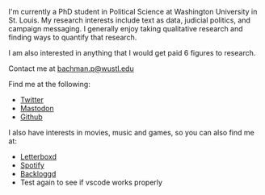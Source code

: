 
I'm currently a PhD student in Political Science at Washington University in St.
Louis. My research interests include text as data, judicial politics, and
campaign messaging. I generally enjoy taking qualitative research and finding
ways to quantify that research.


I am also interested in anything that I would get paid 6 figures to research.

Contact me at [bachman.p@wustl.edu](mailto:bachman.p@wustl.edu)

Find me at the following:
- [Twitter](https://twitter.com/peterjbachman)
- <a rel="me" href="https://mastodon.online/@peterjbachman">Mastodon</a>
- [Github](https://github.com/peterjbachman)

I also have interests in movies, music and games, so you can also find me at:
- [Letterboxd](https://letterboxd.com/PeterJBachman/)
- [Spotify](https://open.spotify.com/user/x5xyifk4f697kabe2mm1u95p5?si=972ccc2d5bca40cd)
- [Backloggd](https://www.backloggd.com/u/PeterJBachman/)
- Test again to see if vscode works properly